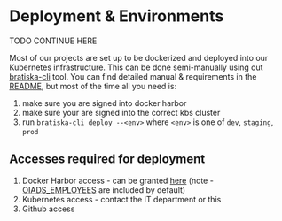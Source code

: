 # Deployment & Environments

TODO CONTINUE HERE

Most of our projects are set up to be dockerized and deployed into our Kubernetes infrastructure. This can be done semi-manually using out [bratiska-cli](https://github.com/bratislava/bratiska-cli) tool. You can find detailed manual & requirements in the [README](https://github.com/bratislava/bratiska-cli#readme), but most of the time all you need is:

1. make sure you are signed into docker harbor
2. make sure your are signed into the correct kbs cluster
3. run `bratiska-cli deploy --<env>` where `<env>` is one of `dev`, `staging`, `prod`

## Accesses required for deployment

1. Docker Harbor access - can be granted [here](https://portal.azure.com/#view/Microsoft_AAD_IAM/ManagedAppMenuBlade/~/Users/objectId/7b1ee611-cf01-4179-a765-215ee291f687/appId/216af6db-a39f-44b3-94d1-fd5142f14e6a) (note - [OIADS_EMPLOYEES](https://portal.azure.com/#view/Microsoft_AAD_IAM/GroupDetailsMenuBlade/~/Members/groupId/48fcf79f-46c5-44fc-8608-70eb512f840c) are included by default)
2. Kubernetes access - contact the IT department or this
3. Github access